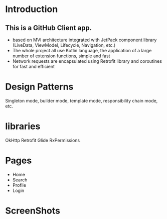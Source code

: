 # Introduction

This is a GitHub Client app.
- 
- based on MVI architecture integrated with JetPack component library (LiveData, ViewModel, Lifecycle, Navigation, etc.)
- The whole project all use Kotlin language, the application of a large number of extension functions, simple and fast
- Network requests are encapsulated using Retrofit library and coroutines for fast and efficient

# Design Patterns
Singleton mode, builder mode, template mode, responsibility chain mode, etc.


# libraries

OkHttp
Retrofit
Glide
RxPermissions

# Pages

- Home
- Search
- Profile
- Login

# ScreenShots

